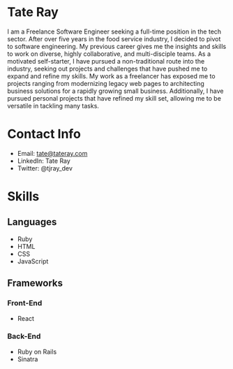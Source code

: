 # Tate Ray
I am a Freelance Software Engineer seeking a full-time position in the tech sector. After over five years in the food service industry, I decided to pivot to software engineering. My previous career gives me the insights and skills to work on diverse, highly collaborative, and multi-disciple teams. As a motivated self-starter, I have pursued a non-traditional route into the industry, seeking out projects and challenges that have pushed me to expand and refine my skills. My work as a freelancer has exposed me to projects ranging from modernizing legacy web pages to architecting business solutions for a rapidly growing small business.  Additionally, I have pursued personal projects that have refined my skill set, allowing me to be versatile in tackling many tasks.

# Contact Info

 - Email: tate@tateray.com
 - LinkedIn: Tate Ray
 - Twitter: @tjray_dev
 
 # Skills
 
 ## Languages
 - Ruby
 - HTML
 - CSS
 - JavaScript
 
 ## Frameworks
 
 ### Front-End

- React
 
 ### Back-End

- Ruby on Rails
- Sinatra
